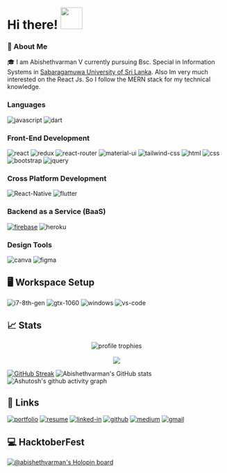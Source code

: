 # Hi there! <img src="https://c.tenor.com/eYRNL1In-ooAAAAM/namaste-covid.gif" width="50px">

### 🚀 About Me

🎓 I am Abishethvarman V currently pursuing Bsc. Special in Information Systems in [Sabaragamuwa University of Sri Lanka](https://www.sab.ac.lk/). Also Im very much interested on the React Js. So I follow the MERN stack for my technical knowledge. 

<!-- ## 🏅 Achievements


## 🛠️ Skills -->

### Languages


![javascript](https://img.shields.io/badge/JavaScript-323330?style=for-the-badge&logo=javascript&logoColor=F7DF1E)
![dart](https://img.shields.io/badge/Dart-28B6F6?style=for-the-badge&logo=dart&logoColor=white)


### Front-End Development

<!-- ![next](https://img.shields.io/badge/Next-000000?style=for-the-badge&logo=nextdotjs&logoColor=FFFFFF) -->
![react](https://img.shields.io/badge/React-20232A?style=for-the-badge&logo=react&logoColor=61DAFB)
![redux](https://img.shields.io/badge/Redux-593D88?style=for-the-badge&logo=redux&logoColor=white)
![react-router](https://img.shields.io/badge/React_Router-CA4245?style=for-the-badge&logo=react-router&logoColor=white) 
![material-ui](https://img.shields.io/badge/Material_UI-0081CB?style=for-the-badge&logo=mui&logoColor=white)
![tailwind-css](https://img.shields.io/badge/tailwind_css-06B6D4?style=for-the-badge&logo=tailwind-css&logoColor=white)
![html](https://img.shields.io/badge/HTML5-E34F26?style=for-the-badge&logo=html5&logoColor=white)
![css](https://img.shields.io/badge/CSS3-1572B6?style=for-the-badge&logo=css3&logoColor=white)
![bootstrap](https://img.shields.io/badge/Bootstrap-563D7C?style=for-the-badge&logo=bootstrap&logoColor=white)
![jquery](https://img.shields.io/badge/jQuery-0769AD?style=for-the-badge&logo=jquery&logoColor=white)


### Cross Platform Development

![React-Native](https://img.shields.io/badge/React-Native-28B6F6?style=for-the-badge&logo=React-Native&logoColor=white)
![flutter](https://img.shields.io/badge/Flutter-28B6F6?style=for-the-badge&logo=flutter&logoColor=white)



### Backend as a Service (BaaS)

[![firebase](https://img.shields.io/badge/Firebase-ffaa00?style=for-the-badge&logo=Firebase&logoColor=white)](https://firebase.google.com/)
![heroku](https://img.shields.io/badge/Heroku-430098?style=for-the-badge&logo=heroku&logoColor=white)


### Design Tools

![canva](https://img.shields.io/badge/canva-00C4CC?style=for-the-badge&logo=canva&logoColor=white)
![figma](https://img.shields.io/badge/figma-000000?style=for-the-badge&logo=figma&logoColor=white)


## 🖥️ Workspace Setup

![i7-8th-gen](https://img.shields.io/badge/Intel-Core_i7_8th-0071C5?style=for-the-badge&logo=intel&logoColor=white)
![gtx-1060](https://img.shields.io/badge/NVIDIA-GTX_1060-76B900?style=for-the-badge&logo=nvidia&logoColor=white)
![windows](https://img.shields.io/badge/Windows_10-0078D6?style=for-the-badge&logo=windows&logoColor=white)
![vs-code](https://img.shields.io/badge/VS_Code-007ACC?style=for-the-badge&logo=Visual-Studio-Code&logoColor=white)

<!-- ![github contribution grid snake animation](https://raw.githubusercontent.com/Abishethvarman/Abishethvarman/output/github-contribution-grid-snake.svg) -->


<!-- ## 📝 Top Blog Posts -->

## 📈 Stats

<div align="center">
    <img src="https://github-profile-trophy.vercel.app/?username=abishethvarman&row=1&column=6&margin-h=8&theme=darkhub&count_private=true&margin-w=15&no-frame=true" alt="profile trophies" />
    <br />
<!--     <img src="https://github-readme-stats.vercel.app/api?username=abishethvarman&show_icons=true&hide_border=true" alt="Abishethvarman's GitHub Stats"> -->
    <br />
    <img src="https://komarev.com/ghpvc/?username=abishethvarman">
</div>

[![GitHub Streak](http://github-readme-streak-stats.herokuapp.com?user=abishethvarman&theme=radical&date_format=M%20j%5B%2C%20Y%5D)](https://git.io/streak-stats)
![Abishethvarman's GitHub stats](https://github-readme-stats.vercel.app/api?username=abishethvarman&show_icons=true&theme=radical)
![Ashutosh's github activity graph](https://github-readme-activity-graph.vercel.app/graph?username=abishethvarman&bg_color=0d1117&color=878787&line=4c8ed9&point=878787&area=true&hide_border=true)

## 🔗 Links 

[![portfolio](https://img.shields.io/badge/Portfolio-5340ff?style=for-the-badge&logo=Google-chrome&logoColor=white)]()
[![resume](https://img.shields.io/badge/Resume-4285F4?style=for-the-badge&logo=read-the-docs&logoColor=white)]()
[![linked-in](https://img.shields.io/badge/Linked_In-0077B5?style=for-the-badge&logo=LinkedIn&logoColor=white)](https://github.com/Abishethvarman)
[![github](https://img.shields.io/badge/GitHub-000000?style=for-the-badge&logo=GitHub&logoColor=white)](https://github.com/Abishethvarman)
[![medium](https://img.shields.io/badge/medium-000000?style=for-the-badge&logo=medium&logoColor=white)](https://medium.com/)
[![gmail](https://img.shields.io/badge/Gmail-D14836?style=for-the-badge&logo=Gmail&logoColor=white)](mailto:abishethvarman@gmail.com)



<!-- [![Abishethvarman's GitHub stats](https://github-readme-stats.vercel.app/api?username=abishethvarman)](https://github.com/anuraghazra/github-readme-stats)
![Abishethvarman's GitHub stats](https://github-readme-stats.vercel.app/api?username=abishethvarman&hide=contribs,prs)
![Abishethvarman's GitHub stats](https://github-readme-stats.vercel.app/api?username=abishethvarman&count_private=true)
![Abishethvarman's GitHub stats](https://github-readme-stats.vercel.app/api?username=abishethvarman&show_icons=true)

[![Readme Card](https://github-readme-stats.vercel.app/api/pin/?username=abishethvarman&repo=github-readme-stats?style=centerme)](https://github.com/abishethvarman/github-readme-stats)
[![Top Langs](https://github-readme-stats.vercel.app/api/top-langs/?username=abishethvarman)](https://github.com/abishethvarman/github-readme-stats) -->

<!-- [![GitHub Streak](https://github-readme-streak-stats.herokuapp.com/?user=abishethvarman)](https://git.io/streak-stats) -->
## 💻 HacktoberFest

[![@abishethvarman's Holopin board](https://holopin.me/abishethvarman)](https://holopin.io/@abishethvarman)
